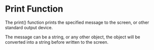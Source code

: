 # Print Function
The print() function prints the specified message to the screen, or other standard output device.

The message can be a string, or any other object, the object will be converted into a string before written to the screen.
